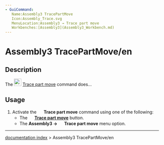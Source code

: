 ```yaml
---
- GuiCommand:
   Name:Assembly3 TracePartMove
   Icon:Assembly_Trace.svg‎‎
   MenuLocation:Assembly3 → Trace part move
   Workbenches:[Assembly3](Assembly3_Workbench.md)
---
```


# Assembly3 TracePartMove/en

## Description

The <img alt="" src=images/Assembly_Trace.svg  style="width:24px;"> [Trace part move](Assembly3_TracePartMove.md) command does\...

## Usage

1.  Activate the <img alt="" src=images/Assembly_Trace.svg  style="width:16px;"> **Trace part move** command using one of the following:
    -   The **<img src="images/Assembly_Trace.svg" width=16px> [Trace part move](Assembly3_TracePartMove.md)** button.
    -   The **Assembly3 → <img src="images/Assembly_Trace.svg" width=16px> Trace part move** menu option.

---
[documentation index](../README.md) > Assembly3 TracePartMove/en
